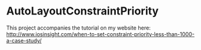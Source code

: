 # AutoLayoutConstraintPriority

This project accompanies the tutorial on my website here: http://www.iosinsight.com/when-to-set-constraint-priority-less-than-1000-a-case-study/
